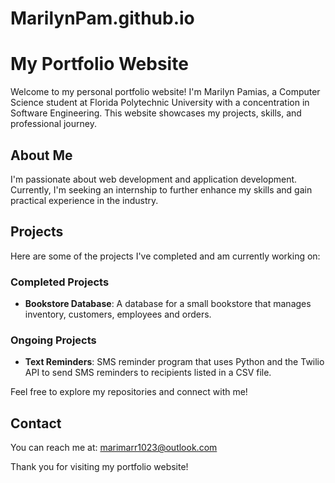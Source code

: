 # MarilynPam.github.io
# My Portfolio Website

Welcome to my personal portfolio website! I'm Marilyn Pamias, a Computer Science student at Florida Polytechnic University with a concentration in Software Engineering. This website showcases my projects, skills, and professional journey.

## About Me

I'm passionate about web development and application development. Currently, I'm seeking an internship to further enhance my skills and gain practical experience in the industry.

## Projects

Here are some of the projects I've completed and am currently working on:

### Completed Projects
- **Bookstore Database**: A database for a small bookstore that manages inventory, customers, employees and orders.

### Ongoing Projects
- **Text Reminders**: SMS reminder program that uses Python and the Twilio API to send SMS reminders to recipients listed in a CSV file.

Feel free to explore my repositories and connect with me!

## Contact

You can reach me at: marimarr1023@outlook.com

Thank you for visiting my portfolio website!
